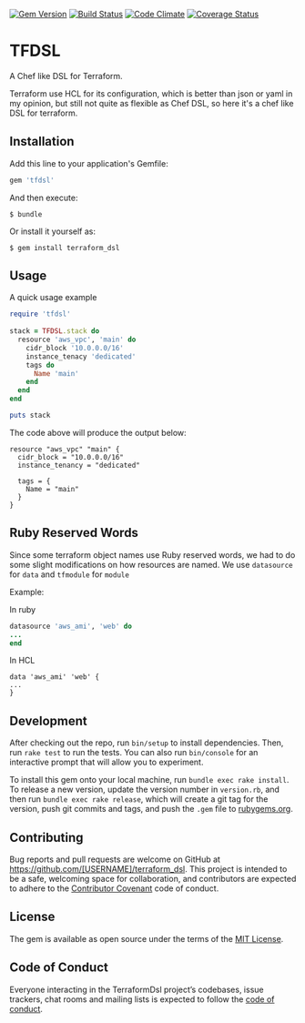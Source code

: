 [![Gem Version](https://badge.fury.io/rb/tfdsl.svg)](http://badge.fury.io/rb/tfdsl)
[![Build Status](https://travis-ci.org/tlopo-ruby/tfdsl.svg?branch=master)](https://travis-ci.org/tlopo-ruby/tfdsl)
[![Code Climate](https://codeclimate.com/github/tlopo-ruby/tfdsl/badges/gpa.svg)](https://codeclimate.com/github/tlopo-ruby/tfdsl)
[![Coverage Status](https://coveralls.io/repos/github/tlopo-ruby/tfdsl/badge.svg?branch=master)](https://coveralls.io/github/tlopo-ruby/tfdsl?branch=master)

# TFDSL

A Chef like DSL for Terraform.

Terraform use HCL for its configuration, which is better than json or yaml in my opinion, but still not quite as flexible as Chef DSL, so here it's a chef like DSL for terraform.

## Installation

Add this line to your application's Gemfile:

```ruby
gem 'tfdsl'
```

And then execute:

    $ bundle

Or install it yourself as:

    $ gem install terraform_dsl

## Usage

A quick usage example 
```ruby
require 'tfdsl'
  
stack = TFDSL.stack do
  resource 'aws_vpc', 'main' do
    cidr_block '10.0.0.0/16'
    instance_tenacy 'dedicated'
    tags do
      Name 'main'
    end
  end
end

puts stack
```
The code above will produce the output below: 
```hcl
resource "aws_vpc" "main" {
  cidr_block = "10.0.0.0/16"
  instance_tenancy = "dedicated"

  tags = {
    Name = "main"
  }
}
```

## Ruby Reserved Words

Since some terraform object names use Ruby reserved words, we had to do some slight modifications on how resources are named. 
We use `datasource` for `data` and `tfmodule` for `module`

Example:

In ruby
```ruby
datasource 'aws_ami', 'web' do
...
end
```
In HCL
```hcl
data 'aws_ami' 'web' {
...
}
```


## Development

After checking out the repo, run `bin/setup` to install dependencies. Then, run `rake test` to run the tests. You can also run `bin/console` for an interactive prompt that will allow you to experiment.

To install this gem onto your local machine, run `bundle exec rake install`. To release a new version, update the version number in `version.rb`, and then run `bundle exec rake release`, which will create a git tag for the version, push git commits and tags, and push the `.gem` file to [rubygems.org](https://rubygems.org).

## Contributing

Bug reports and pull requests are welcome on GitHub at https://github.com/[USERNAME]/terraform_dsl. This project is intended to be a safe, welcoming space for collaboration, and contributors are expected to adhere to the [Contributor Covenant](http://contributor-covenant.org) code of conduct.

## License

The gem is available as open source under the terms of the [MIT License](https://opensource.org/licenses/MIT).

## Code of Conduct

Everyone interacting in the TerraformDsl project’s codebases, issue trackers, chat rooms and mailing lists is expected to follow the [code of conduct](https://github.com/[USERNAME]/terraform_dsl/blob/master/CODE_OF_CONDUCT.md).
